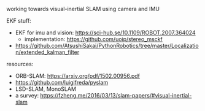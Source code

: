 working towards visual-inertial SLAM
using camera and IMU 

EKF stuff:
* EKF for imu and vision: https://sci-hub.se/10.1109/ROBOT.2007.364024
  * implementation: https://github.com/uoip/stereo_msckf
* https://github.com/AtsushiSakai/PythonRobotics/tree/master/Localization/extended_kalman_filter

resources:
* ORB-SLAM: https://arxiv.org/pdf/1502.00956.pdf
* https://github.com/luigifreda/pyslam
* LSD-SLAM, MonoSLAM
* a survey: https://fzheng.me/2016/03/13/slam-papers/#visual-inertial-slam


